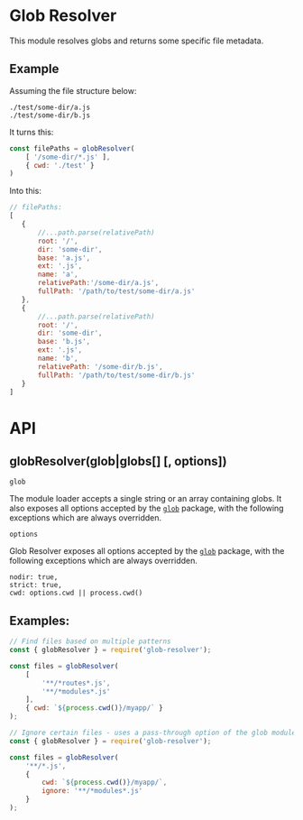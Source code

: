 # Glob Resolver

This module resolves globs and returns some specific file metadata.

## Example

Assuming the file structure below:

```
./test/some-dir/a.js
./test/some-dir/b.js
```
 
It turns this:
 
```javascript
const filePaths = globResolver(
    [ '/some-dir/*.js' ],
    { cwd: './test' }
)
 ```

  Into this:
 
 ```javascript
// filePaths: 
[
    {
        //...path.parse(relativePath)
        root: '/',
        dir: 'some-dir',
        base: 'a.js',
        ext: '.js',
        name: 'a',
        relativePath:'/some-dir/a.js',
        fullPath: '/path/to/test/some-dir/a.js'
    },
    {
        //...path.parse(relativePath)
        root: '/',
        dir: 'some-dir',
        base: 'b.js',
        ext: '.js',
        name: 'b',
        relativePath: '/some-dir/b.js',
        fullPath: '/path/to/test/some-dir/b.js'
    }
]
```

# API

## **globResolver(glob|globs[] [, options])**

`glob`

The module loader accepts a single string or an array containing globs. It also exposes all options accepted by the [`glob`](https://www.npmjs.com/package/glob) package, with the following exceptions which are always overridden.


`options`

Glob Resolver exposes all options accepted by the [`glob`](https://www.npmjs.com/package/glob) package, with the following exceptions which are always overridden.

```
nodir: true,
strict: true,
cwd: options.cwd || process.cwd()
```

## Examples:

```javascript
// Find files based on multiple patterns
const { globResolver } = require('glob-resolver');

const files = globResolver(
    [
        '**/*routes*.js',
        '**/*modules*.js'
    ],
    { cwd: `${process.cwd()}/myapp/` }
);
```

```javascript
// Ignore certain files - uses a pass-through option of the glob module
const { globResolver } = require('glob-resolver');

const files = globResolver(
    '**/*.js',
    {
        cwd: `${process.cwd()}/myapp/`,
        ignore: '**/*modules*.js'
    }
);
```
